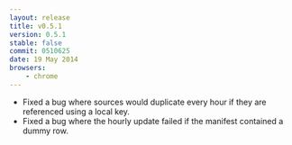 ```yaml
---
layout: release
title: v0.5.1
version: 0.5.1
stable: false
commit: 0510625
date: 19 May 2014
browsers:
    - chrome
---
```


- Fixed a bug where sources would duplicate every hour if they
  are referenced using a local key.
- Fixed a bug where the hourly update failed if the manifest
  contained a dummy row.
